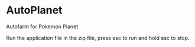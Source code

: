 # AutoPlanet
Autofarm for Pokemon Planet

Run the application file in the zip file, press esc to run and hold esc to stop.
